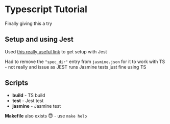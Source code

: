 # Typescript Tutorial

Finally giving this a try

## Setup and using Jest

Used [this really useful link](https://swizec.com/blog/how-to-configure-jest-with-typescript/) to get setup with Jest

Had to remove the `"spec_dir"` entry from `jasmine.json` for it to work with TS - not really and issue as JEST runs Jasmine tests just fine using TS

## Scripts

- **build**   - TS build
- **test**    - Jest test
- **jasmine** - Jasmine test

**Makefile** also exists 😇 - use `make help`

